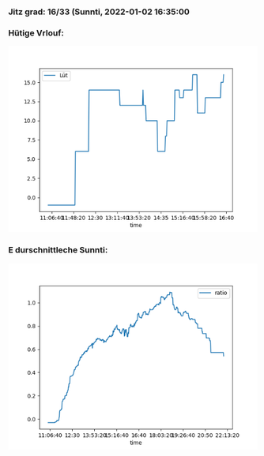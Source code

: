 ### Jitz grad: 16/33 (Sunnti, 2022-01-02 16:35:00

### Hütige Vrlouf:
![Graph](Today.png)

### E durschnittleche Sunnti:
![Graph](Sunnti.png)